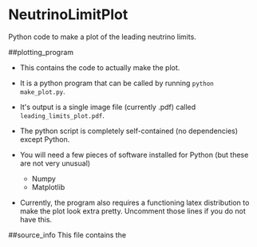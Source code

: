 # NeutrinoLimitPlot
Python code to make a plot of the leading neutrino limits.

##plotting_program

- This contains the code to actually make the plot.

- It is a python program that can be called by running `python make_plot.py`.

- It's output is a single image file (currently .pdf) called `leading_limits_plot.pdf`.

- The python script is completely self-contained (no dependencies) except Python.

- You will need a few pieces of software installed for Python (but these are not very unusual)
  - Numpy
  - Matplotlib
  
- Currently, the program also requires a functioning latex distribution to make the plot look extra pretty. Uncomment those lines if you do not have this.


##source_info
This file contains the 
